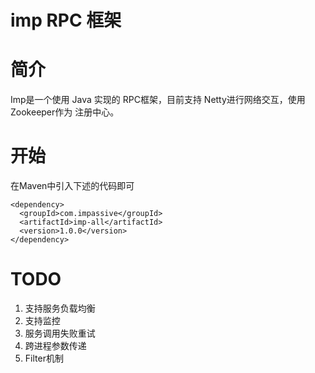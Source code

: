 # imp RPC 框架

# 简介

Imp是一个使用 Java 实现的 RPC框架，目前支持 Netty进行网络交互，使用Zookeeper作为
注册中心。

# 开始

在Maven中引入下述的代码即可
```
<dependency>
  <groupId>com.impassive</groupId>
  <artifactId>imp-all</artifactId>
  <version>1.0.0</version>
</dependency>
```


# TODO
1. 支持服务负载均衡
2. 支持监控
3. 服务调用失败重试
4. 跨进程参数传递
5. Filter机制